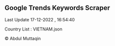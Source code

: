 

## Google Trends Keywords Scraper 
 
Last Update 17-12-2022 , 16:54:40

Country List :
VIETNAM.json



© Abdul Muttaqin 
